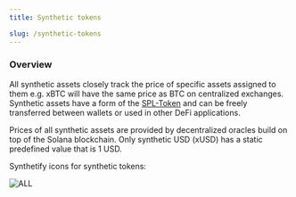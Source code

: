 ```yaml
---
title: Synthetic tokens

slug: /synthetic-tokens
---
```


### Overview

All synthetic assets closely track the price of specific assets assigned to them e.g. xBTC will have the same price as BTC on centralized exchanges. Synthetic assets have a form of the [SPL-Token](https://spl.solana.com/token) and can be freely transferred between wallets or used in other DeFi applications.

Prices of all synthetic assets are provided by decentralized oracles build on top of the Solana blockchain. Only synthetic USD (xUSD) has a static predefined value that is 1 USD.

Synthetify icons for synthetic tokens:

![ALL](https://resources.synthetify.io/docs-icons.svg)
